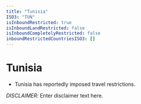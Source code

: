 ```yaml
---
title: "Tunisia"
ISO3: "TUN"
isInboundRestricted: true
isInboundLandRestricted: false
isInboundCompletelyRestricted: false
inboundRestrictedCountriesISO3: []
---
```


# Tunisia

* Tunisia has reportedly imposed travel restrictions.

*DISCLAIMER*: Enter disclaimer text here.
